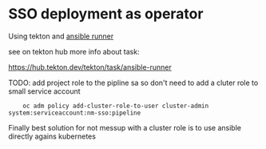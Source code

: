 # SSO deployment as  operator

Using tekton and [ansible runner](https://ansible-runner.readthedocs.io/en/stable/)

see on tekton hub more info about task:

https://hub.tekton.dev/tekton/task/ansible-runner


TODO: add project role to the pipline sa so don't need to add  a cluter role to small service account

        oc adm policy add-cluster-role-to-user cluster-admin system:serviceaccount:nm-sso:pipeline


Finally best solution for not messup with a cluster role is to use ansible directly agains kubernetes
